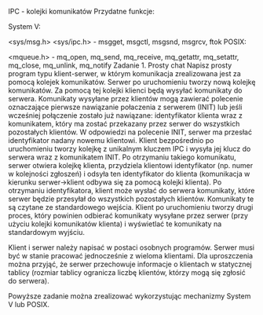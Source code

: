 IPC - kolejki komunikatów
Przydatne funkcje:

System V:

<sys/msg.h> <sys/ipc.h> - msgget, msgctl, msgsnd, msgrcv, ftok
POSIX:

<mqueue.h> - mq_open, mq_send, mq_receive, mq_getattr, mq_setattr, mq_close, mq_unlink, mq_notify
Zadanie 1. Prosty chat
Napisz prosty program typu klient-serwer, w którym komunikacja zrealizowana jest za pomocą kolejek komunikatów.
Serwer po uruchomieniu tworzy nową kolejkę komunikatów. Za pomocą tej kolejki klienci będą wysyłać komunikaty do serwera. Komunikaty wysyłane przez klientów mogą zawierać polecenie oznaczające pierwsze nawiązanie połaczenia z serwerem (INIT) lub jeśli wcześniej połączenie zostało już nawiązane: identyfikator klienta wraz z komunikatem, który ma zostać przekazany przez serwer do wszystkich pozostałych klientów. W odpowiedzi na polecenie INIT, serwer ma przesłać identyfikator nadany nowemu klientowi.
Klient bezpośrednio po uruchomieniu tworzy kolejkę z unikalnym kluczem IPC i wysyła jej klucz do serwera wraz z komunikatem INIT. Po otrzymaniu takiego komunikatu, serwer otwiera kolejkę klienta, przydziela klientowi identyfikator (np. numer w kolejności zgłoszeń) i odsyła ten identyfikator do klienta (komunikacja w kierunku serwer->klient odbywa się za pomocą kolejki klienta). Po otrzymaniu identyfikatora, klient może wysłać do serwera komunikaty, które serwer będzie przesyłał do wszystkich pozostałych klientów. Komunikaty te są czytane ze standardowego wejścia. Klient po uruchomieniu tworzy drugi proces, który powinien odbierać komunikaty wysyłane przez serwer (przy użyciu kolejki komunikatów klienta) i wyświetlać te komunikaty na standardowym wyjściu.

Klient i serwer należy napisać w postaci osobnych programów. Serwer musi być w stanie pracować jednocześnie z wieloma klientami. Dla uproszczenia można przyjąć, że serwer przechowuje informacje o klientach w statycznej tablicy (rozmiar tablicy ogranicza liczbę klientów, którzy mogą się zgłosić do serwera).

Powyższe zadanie można zrealizować wykorzystując mechanizmy System V lub POSIX.